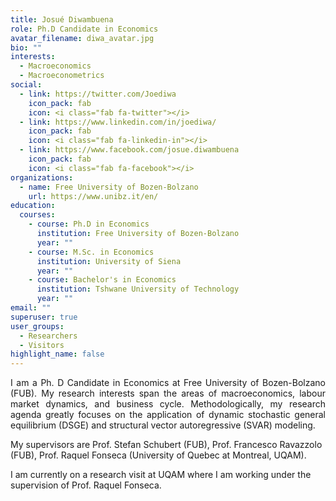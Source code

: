 ```yaml
---
title: Josué Diwambuena
role: Ph.D Candidate in Economics
avatar_filename: diwa_avatar.jpg
bio: ""
interests:
  - Macroeconomics
  - Macroeconometrics
social:
  - link: https://twitter.com/Joediwa
    icon_pack: fab
    icon: <i class="fab fa-twitter"></i>
  - link: https://www.linkedin.com/in/joediwa/
    icon_pack: fab
    icon: <i class="fab fa-linkedin-in"></i>
  - link: https://www.facebook.com/josue.diwambuena
    icon_pack: fab
    icon: <i class="fab fa-facebook"></i>
organizations:
  - name: Free University of Bozen-Bolzano
    url: https://www.unibz.it/en/
education:
  courses:
    - course: Ph.D in Economics
      institution: Free University of Bozen-Bolzano
      year: ""
    - course: M.Sc. in Economics
      institution: University of Siena
      year: ""
    - course: Bachelor's in Economics
      institution: Tshwane University of Technology
      year: ""
email: ""
superuser: true
user_groups:
  - Researchers
  - Visitors
highlight_name: false
---
```

<p style="text-align:justify">I am a Ph. D Candidate in Economics at Free University of Bozen-Bolzano (FUB). My research interests span the areas of macroeconomics, labour market dynamics, and business cycle. Methodologically, my research agenda greatly focuses on the application of dynamic stochastic general equilibrium (DSGE) and structural vector autoregressive (SVAR) modeling.

My supervisors are Prof. Stefan Schubert (FUB), Prof.  Francesco Ravazzolo (FUB), Prof. Raquel Fonseca (University of Quebec at Montreal, UQAM).

I am currently on a research visit at UQAM where I am working under the supervision of Prof. Raquel Fonseca.</p>
